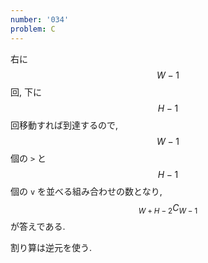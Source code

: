 ```yaml
---
number: '034'
problem: C
---
```

右に $$ W-1 $$ 回, 下に $$ H-1 $$ 回移動すれば到達するので, $$ W-1 $$ 個の `>` と $$ H-1 $$ 個の `v` を並べる組み合わせの数となり, $$ {}_{W+H-2}C_{W-1} $$ が答えである.

割り算は逆元を使う.
